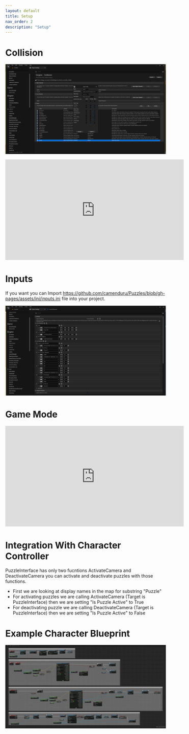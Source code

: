 ```yaml
---
layout: default
title: Setup
nav_order: 2
description: "Setup"
---
```


# Collision

![](../assets/images/collision.png)

<iframe width="560" height="315" src="https://www.youtube.com/embed/UgMtKuf6eFQ" title="YouTube video player" frameborder="0" allow="accelerometer; autoplay; clipboard-write; encrypted-media; gyroscope; picture-in-picture" allowfullscreen></iframe>

# Inputs
If you want you can Import https://github.com/camenduru/Puzzles/blob/gh-pages/assets/ini/inputs.ini file into your project.

![](../assets/images/inputs.png)

# Game Mode

<iframe width="560" height="315" src="https://www.youtube.com/embed/JgqfPFdHSNQ" title="YouTube video player" frameborder="0" allow="accelerometer; autoplay; clipboard-write; encrypted-media; gyroscope; picture-in-picture" allowfullscreen></iframe>

# Integration With Character Controller

PuzzleInterface has only two fucntions ActivateCamera and DeactivateCamera you can activate and deactivate puzzles with those functions. 

- First we are looking at display names in the map for substring "Puzzle"
- For activating puzzles we are calling ActivateCamera (Target is PuzzleInterface) then we are setting "Is Puzzle Active" to True 
- For deactivating puzzle we are calling DeactivateCamera (Target is PuzzleInterface) then we are setting "Is Puzzle Active" to False

# Example Character Blueprint

![](../assets/images/character.png)


